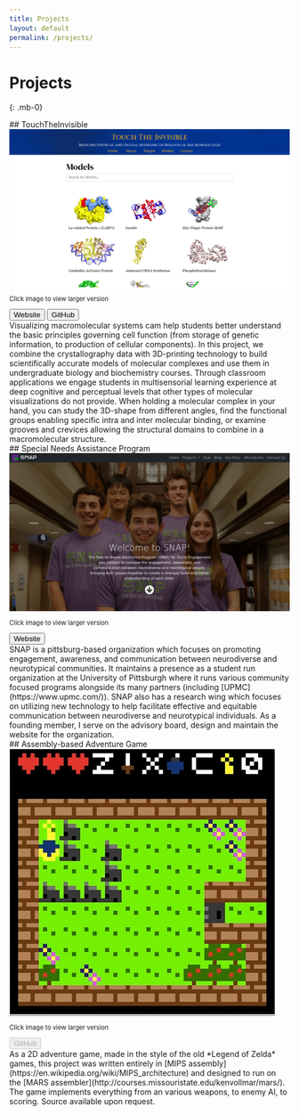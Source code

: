 ```yaml
---
title: Projects
layout: default
permalink: /projects/
---
```

# Projects
{: .mb-0}

<div class="row" markdown="1">
## TouchTheInvisible
  <div class="col-4 text-center">
    <a href="../assets/tti_screengrab.png">
      <img src="../assets/tti_screengrab.png" alt="Screenshot of Touch The Invisible's Website" class="w-100">
    </a>
    <p style="font-size: 80%" class="my-0">Click image to view larger version</p>
    <div class="btn-group flex-wrap my-3" role="group" aria-label="TTI-Links">
      <button type="button" class="btn btn-primary text-light" href="https://touchtheinvisible.com/">Website</button>
      <button type="button" class="btn btn-primary text-light" href="https://github.com/TouchTheInvisible/touchtheinvisible.github.io/">GitHub</button>
    </div>
  </div>
  <div class="col-8" markdown="1">
Visualizing macromolecular systems cam help students better understand the basic principles governing cell function (from storage of genetic information, to production of cellular components). In this project, we combine the crystallography data with 3D-printing technology to build scientifically accurate models of molecular complexes and use them in undergraduate biology and biochemistry courses. Through classroom applications we engage students in multisensorial learning experience at deep cognitive and perceptual levels that other types of molecular visualizations do not provide. When holding a molecular complex in your hand, you can study the 3D-shape from different angles, find the functional groups enabling specific intra and inter molecular binding, or examine grooves and crevices allowing the structural domains to combine in a macromolecular structure.
  </div>
</div>

<div class="row" markdown="1">
## Special Needs Assistance Program
  <div class="col-4 text-center">
    <a href="../assets/snap_screengrab.png">
      <img src="../assets/snap_screengrab.png" alt="Screenshot of SNAP's Website" class="w-100">
    </a>
    <p style="font-size: 80%" class="my-0">Click image to view larger version</p>
    <div class="btn-group flex-wrap my-3" role="group" aria-label="SNAP-Links">
      <button type="button" class="btn btn-primary text-light" href="https://snapfse.com/">Website</button>
    </div>
  </div>
  <div class="col-8" markdown="1">
SNAP is a pittsburg-based organization which focuses on promoting engagement, awareness, and communication between neurodiverse and neurotypical communities. It maintains a presence as a student run organization at the University of Pittsburgh where it runs various community focused programs alongside its many partners (including [UPMC](https://www.upmc.com/)). SNAP also has a research wing which focuses on utilizing new technology to help facilitate effective and equitable communication between neurodiverse and neurotypical individuals. As a founding member, I serve on the advisory board, design and maintain the website for the organization.
  </div>
</div>

<div class="row" markdown="1">
## Assembly-based Adventure Game
  <div class="col-4 text-center">
    <a href="../assets/adventure-game.png">
      <img src="../assets/adventure-game.png" alt="Screenshot the Adventure Game" class="w-100">
    </a>
    <p style="font-size: 80%" class="my-0">Click image to view larger version</p>
    <div class="btn-group flex-wrap my-3" role="group" aria-label="SNAP-Links">
      <button type="button disabled" class="btn btn-primary text-light" disabled href="#">GitHub</button>
    </div>
  </div>
  <div class="col-8" markdown="1">
As a 2D adventure game, made in the style of the old *Legend of Zelda* games, this project was written entirely in [MIPS assembly](https://en.wikipedia.org/wiki/MIPS_architecture) and designed to run on the [MARS assembler](http://courses.missouristate.edu/kenvollmar/mars/). The game implements everything from an various weapons, to enemy AI, to scoring. Source available upon request.
  </div>
</div>

